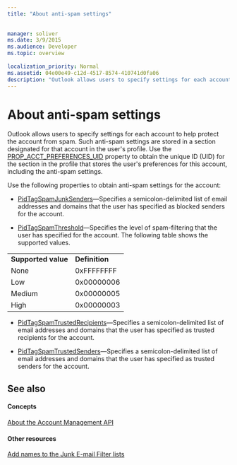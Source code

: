 ```yaml
---
title: "About anti-spam settings"
 
 
manager: soliver
ms.date: 3/9/2015
ms.audience: Developer
ms.topic: overview
 
localization_priority: Normal
ms.assetid: 04e00e49-c12d-4517-8574-410741d0fa06
description: "Outlook allows users to specify settings for each account to help protect the account from spam. Such anti-spam settings are stored in a section designated for that account in the user's profile. Use the PROP_ACCT_PREFERENCES_UID property to obtain the unique ID (UID) for the section in the profile that stores the user's preferences for this account, including the anti-spam settings."
---
```


# About anti-spam settings

Outlook allows users to specify settings for each account to help protect the account from spam. Such anti-spam settings are stored in a section designated for that account in the user's profile. Use the [PROP_ACCT_PREFERENCES_UID](prop_acct_preferences_uid.md) property to obtain the unique ID (UID) for the section in the profile that stores the user's preferences for this account, including the anti-spam settings. 
  
Use the following properties to obtain anti-spam settings for the account:
  
- [PidTagSpamJunkSenders](http://msdn.microsoft.com/library/3c5182a7-7d7a-48e8-b9cb-5abd7739f0fd%28Office.15%29.aspx)—Specifies a semicolon-delimited list of email addresses and domains that the user has specified as blocked senders for the account.
    
- [PidTagSpamThreshold](http://msdn.microsoft.com/library/2b2d6b8e-e3dd-4a9b-8bb5-53add675605d%28Office.15%29.aspx)—Specifies the level of spam-filtering that the user has specified for the account. The following table shows the supported values.
    
|||
|:-----|:-----|
|**Supported value** <br/> |**Definition** <br/> |
|None  <br/> |0xFFFFFFFF  <br/> |
|Low  <br/> |0x00000006  <br/> |
|Medium  <br/> |0x00000005  <br/> |
|High  <br/> |0x00000003  <br/> |
   
- [PidTagSpamTrustedRecipients](http://msdn.microsoft.com/library/59f43316-3ff6-4ed0-bc29-b31039192b08%28Office.15%29.aspx)—Specifies a semicolon-delimited list of email addresses and domains that the user has specified as trusted recipients for the account.
    
- [PidTagSpamTrustedSenders](http://msdn.microsoft.com/library/8e3f0094-e64b-4828-ba8f-5eed35f85366%28Office.15%29.aspx)—Specifies a semicolon-delimited list of email addresses and domains that the user has specified as trusted senders for the account.
    
## See also

#### Concepts

[About the Account Management API](about-the-account-management-api.md)
#### Other resources

[Add names to the Junk E-mail Filter lists](http://office.microsoft.com/en-us/outlook-help/add-names-to-the-junk-e-mail-filter-lists-HA010355043.aspx?CTT=1)

